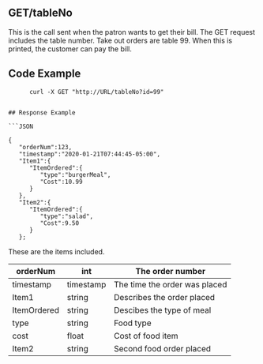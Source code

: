 ## GET/tableNo

This is the call sent when the patron wants to get their bill. The GET request includes the table number. Take out orders are table 99. When this is printed, the customer can pay the bill.

## Code Example

```curl
      curl -X GET "http://URL/tableNo?id=99"


## Response Example 

```JSON

{
   "orderNum":123,
   "timestamp":"2020-01-21T07:44:45-05:00",
   "Item1":{
      "ItemOrdered":{
         "type":"burgerMeal",
         "Cost":10.99
      }
   },
   "Item2":{
      "ItemOrdered":{
         "type":"salad",
         "Cost":9.50
      }
   };
```

These are the items included.

| orderNum    | int    | The order number              |
|-------------|--------|-------------------------------|
| timestamp   | timestamp   | The time the order was placed |
| Item1       | string | Describes the order placed    |
| ItemOrdered | string | Descibes the type of meal     |
| type        | string | Food type                     |
| cost        | float    | Cost of food item             |
| Item2       | string | Second food order placed      |





